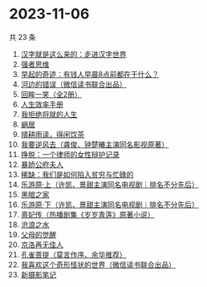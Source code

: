 # 2023-11-06

共 23 条

<!-- BEGIN WEREAD -->
<!-- 最后更新时间 2023-11-06 20:11:29 +0800 -->
1. [汉字就是这么来的：走进汉字世界](https://weread.qq.com/web/bookDetail/70132170720a2d9c7019313)
1. [强者思维](https://weread.qq.com/web/bookDetail/6fc32eb0813ab8305g011b01)
1. [早起的奇迹：有钱人早晨8点前都在干什么？](https://weread.qq.com/web/bookDetail/0bb32090813ab7e9eg011a71)
1. [河边的错误（微信读书联合出品）](https://weread.qq.com/web/bookDetail/e7f32350813ab8475g0126a1)
1. [回眸一笑（全2册）](https://weread.qq.com/web/bookDetail/18032310813ab8415g019b91)
1. [人生效率手册](https://weread.qq.com/web/bookDetail/55d32af0813ab83bag01875d)
1. [我拒绝将就的人生](https://weread.qq.com/web/bookDetail/62b32fc071f202bc62b8634)
1. [蜗居](https://weread.qq.com/web/bookDetail/d7932200813ab6ffeg016c0e)
1. [晴耕雨读，得闲饮茶](https://weread.qq.com/web/bookDetail/e39320b0813ab8447g0133f8)
1. [我要逆风去（龚俊、钟楚曦主演同名影视原著）](https://weread.qq.com/web/bookDetail/79d32340813ab83b2g0125c0)
1. [挣脱：一个律师的女性辩护记录](https://weread.qq.com/web/bookDetail/7a532e50813ab7fedg010cfc)
1. [暴娇公府夫人](https://weread.qq.com/web/bookDetail/25532c80813ab7d71g015c2c)
1. [稀缺：我们是如何陷入贫穷与忙碌的](https://weread.qq.com/web/bookDetail/36b321405d05b236bb0ce7d)
1. [乐游原·上（许凯、景甜主演同名电视剧｜排名不分先后）](https://weread.qq.com/web/bookDetail/afa32a40813ab7da9g0161bf)
1. [黑暗之家](https://weread.qq.com/web/bookDetail/b5a321b0813ab83e8g0113fa)
1. [乐游原·下（许凯、景甜主演同名电视剧｜排名不分先后）](https://weread.qq.com/web/bookDetail/cc4328b0813ab840eg019bc6)
1. [熹妃传（热播剧集《岁岁青莲》原著小说）](https://weread.qq.com/web/bookDetail/a7d326d0813ab8409g01957a)
1. [沧浪之水](https://weread.qq.com/web/bookDetail/7c632ef05a49197c62b53f0)
1. [父母的觉醒](https://weread.qq.com/web/bookDetail/84132250538783841807d5c)
1. [京洛再无佳人](https://weread.qq.com/web/bookDetail/fb032b70715b116dfb0434c)
1. [孔雀菩提（莫言作序、余华推荐）](https://weread.qq.com/web/bookDetail/c4132430813ab81e7g012ad2)
1. [我喜欢这个奇形怪状的世界（微信读书联合出品）](https://weread.qq.com/web/bookDetail/17532b00813ab8416g014dc0)
1. [新摄影笔记](https://weread.qq.com/web/bookDetail/3d4322207265c45f3d40a55)
<!-- END WEREAD -->
